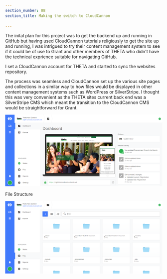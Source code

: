```yaml
---
section_number: 08
section_title: Making the switch to CloudCannon

---
```


The inital plan for this project was to get the backend up and running in GitHub but having used CloudCannon tutorials religiously to get the site up and running, I was intrigued to try their content management system to see if it could be of use to Grant and other members of THETA who didn't have the technical exprience suitable for navigating GitHub. 

I set a CloudCannon account for THETA and started to sync the websites repository. 

The process was seamless and CloudCannon set up the various site pages and collections in a similar way to how files would be displayed in other content management systems such as WordPress or SilverStripe. I thought this was very convenient as the THETA sites current back end was a SilverStripe CMS which meant the transition to the CloudCannon CMS would be straightforward for Grant. 

![Current Site](../dashboard.PNG)


File Structure 

![Current Site](../files.PNG)